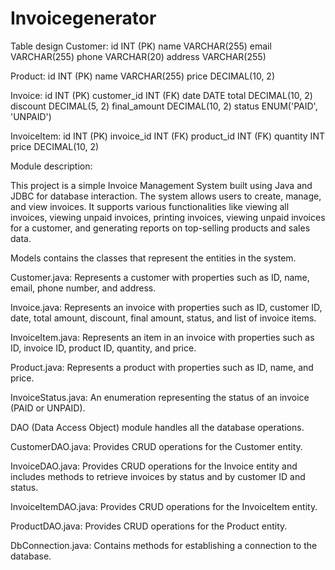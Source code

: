# Invoicegenerator
Table design
Customer:
    id INT (PK)
    name VARCHAR(255) 
    email VARCHAR(255) 
    phone VARCHAR(20)
    address VARCHAR(255)


Product:
    id INT (PK)
    name VARCHAR(255)
    price DECIMAL(10, 2)

Invoice:
    id INT (PK)
    customer_id INT (FK)
    date DATE 
    total DECIMAL(10, 2)
    discount DECIMAL(5, 2)
    final_amount DECIMAL(10, 2)
    status ENUM('PAID', 'UNPAID') 

InvoiceItem:
    id INT (PK)
    invoice_id INT (FK)
    product_id INT (FK)
    quantity INT
    price DECIMAL(10, 2) 

Module description: 

This project is a simple Invoice Management System built using Java and JDBC for database interaction. The system allows users to create, manage, and view invoices. It supports various functionalities like viewing all invoices, viewing unpaid invoices, printing invoices, viewing unpaid invoices for a customer, and generating reports on top-selling products and sales data.


Models contains the classes that represent the entities in the system.

Customer.java: Represents a customer with properties such as ID, name, email, phone number, and address.

Invoice.java: Represents an invoice with properties such as ID, customer ID, date, total amount, discount, final amount, status, and list of invoice items.

InvoiceItem.java: Represents an item in an invoice with properties such as ID, invoice ID, product ID, quantity, and price.

Product.java: Represents a product with properties such as ID, name, and price.

InvoiceStatus.java: An enumeration representing the status of an invoice (PAID or UNPAID).

DAO (Data Access Object) module handles all the database operations.

CustomerDAO.java: Provides CRUD operations for the Customer entity.

InvoiceDAO.java: Provides CRUD operations for the Invoice entity and includes methods to retrieve invoices by status and by customer ID and status.

InvoiceItemDAO.java: Provides CRUD operations for the InvoiceItem entity.

ProductDAO.java: Provides CRUD operations for the Product entity.

DbConnection.java: Contains methods for establishing a connection to the database.
    
